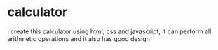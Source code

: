 # calculator
i create this calculator using html, css and javascript, it can perform all arithmetic operations and it also has good design
